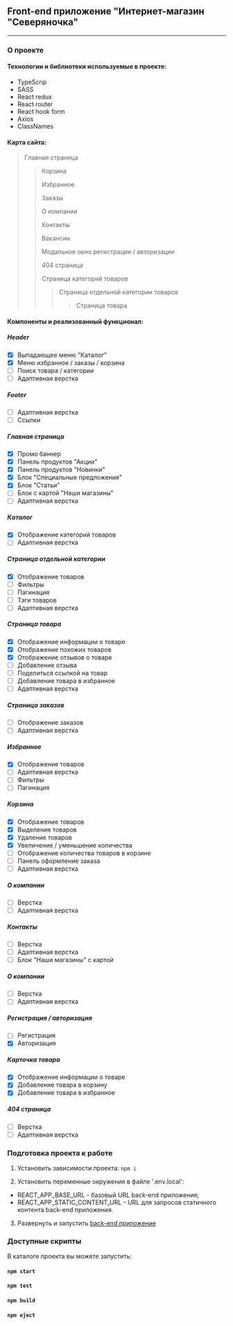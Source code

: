 ## Front-end приложение "Интернет-магазин "Северяночка"

---

### О проекте

#### Технологии и библиотеки используемые в проекте:

- TypeScrip
- SASS
- React redux
- React router
- React hook form
- Axios
- ClassNames

#### Карта сайта:

> Главная страница
>
> > Корзина
> >
> > Избранное
> >
> > Заказы
> >
> > О компании
> >
> > Контакты
> >
> > Вакансии
> >
> > Модальное окно регистрации / авторизации
> >
> > 404 страница
> >
> > Страница категорий товаров
> >
> > > Страница отдельной категории товаров
> > >
> > > > Страница товара

#### Компоненты и реализованный функционал:

##### Header

- [x] Выпадающее меню "Каталог"
- [x] Меню избранное / заказы / корзина
- [ ] Поиск товара / категории
- [ ] Адаптивная верстка

##### Footer

- [ ] Адаптивная верстка
- [ ] Ссылки

##### Главная страница

- [x] Промо баннер
- [x] Панель продуктов "Акции"
- [x] Панель продуктов "Новинки"
- [x] Блок "Cпециальные предложения"
- [x] Блок "Cтатьи"
- [ ] Блок с картой "Наши магазины"
- [ ] Адаптивная верстка

##### Каталог

- [x] Отображение категорий товаров
- [ ] Адаптивная верстка

##### Страница отдельной категории

- [x] Отображение товаров
- [ ] Фильтры
- [ ] Пагинация
- [ ] Тэги товаров
- [ ] Адаптивная верстка

##### Страница товара

- [x] Отображение информации о товаре
- [x] Отображение похожих товаров
- [x] Отображение отзывов о товаре
- [ ] Добавление отзыва
- [ ] Поделиться ссылкой на товар
- [ ] Добавление товара в избранное
- [ ] Адаптивная верстка

##### Страница заказов

- [ ] Отображение заказов
- [ ] Адаптивная верстка

##### Избранное

- [x] Отображение товаров
- [ ] Адаптивная верстка
- [ ] Фильтры
- [ ] Пагинация

##### Корзина

- [x] Отображение товаров
- [x] Выделение товаров
- [x] Удаление товаров
- [x] Увеличение / уменьшение количества
- [ ] Отображение количества товаров в корзине
- [ ] Панель оформление заказа
- [ ] Адаптивная верстка

##### О компании

- [ ] Верстка
- [ ] Адаптивная верстка

##### Контакты

- [ ] Верстка
- [ ] Адаптивная верстка
- [ ] Блок "Наши магазины" с картой

##### О компании

- [ ] Верстка
- [ ] Адаптивная верстка

##### Регистрация / авторизация

- [ ] Регистрация
- [x] Авторизация

##### Карточка товара

- [x] Отображение информации о товаре
- [x] Добавление товара в корзину
- [x] Добавление товара в избранное

##### 404 страница

- [ ] Верстка
- [ ] Адаптивная верстка

### Подготовка проекта к работе

1. Установить зависимости проекта:
   `npm i`

2. Установить переменные окружения в файле '.env.local':

- REACT_APP_BASE_URL - базовый URL back-end приложения;
- REACT_APP_STATIC_CONTENT_URL - URL для запросов статичного контента back-end приложения.

3. Развернуть и запустить [back-end приложение](https://github.com/vlad-tikhonov/eshop-api)

### Доступные скрипты

В каталоге проекта вы можете запустить:

#### `npm start`

#### `npm test`

#### `npm build`

#### `npm eject`
